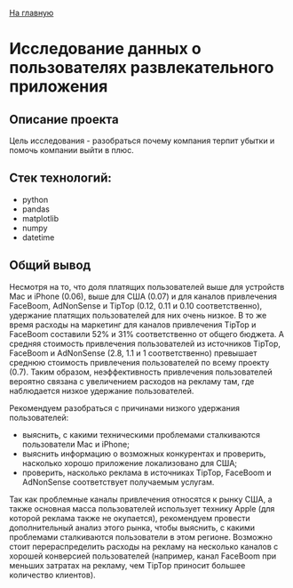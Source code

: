 [На главную](https://github.com/AnnaTashlan/Portfolio/blob/fae3817481c0fdb3761624003d3a301b4a2a997b/readme.md)
# Исследование данных о пользователях развлекательного приложения

## Описание проекта
Цель исследования - разобраться почему компания терпит убытки и помочь компании выйти в плюс.


## Стек технологий:
* python
* pandas
* matplotlib
* numpy
* datetime

## Общий вывод
Несмотря на то, что доля платящих пользователей выше для устройств Mac и iPhone (0.06), выше для США (0.07) и для каналов привлечения FaceBoom, AdNonSense и TipTop (0.12, 0.11 и 0.10 соответственно), удержание платящих пользователей для них очень низкое. В то же время расходы на маркетинг для каналов привлечения TipTop и FaceBoom составили 52% и 31% соответственно от общего бюджета. А средняя стоимость привлечения пользователей из источников TipTop, FaceBoom и AdNonSense (2.8, 1.1 и 1 соответственно) превышает среднюю стоимость привлечения пользователей по всему проекту (0.7). Таким образом, неэффективность привлечения пользователей вероятно связана с увеличением расходов на рекламу там, где наблюдается низкое удержание пользователей.

Рекомендуем разобраться с причинами низкого удержания пользователей:
* выяснить, с какими техническими проблемами сталкиваются пользователи Mac и iPhone;
* выяснить информацию о возможных конкурентах и проверить, насколько хорошо приложение локализовано для США;
* проверить, насколько реклама в источниках TipTop, FaceBoom и AdNonSense соответствует получаемым услугам.

Так как проблемные каналы привлечения относятся к рынку США, а также основная масса пользователей использует технику Apple (для которой реклама также не окупается), рекомендуем провести дополнительный анализ этого рынка, чтобы выяснить, с какими проблемами сталкиваются пользователи в этом регионе. Возможно стоит перераспределить расходы на рекламу на несколько каналов с хорошей конверсией пользователей (например, канал FaceBoom при меньших затратах на рекламу, чем TipTop приносит большее количество клиентов).